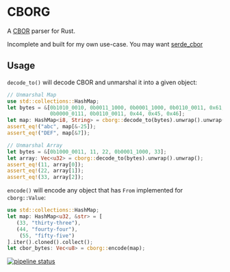# CBORG
A [CBOR](https://cbor.io/) parser for Rust.

Incomplete and built for my own use-case. You may want [serde_cbor](https://crates.io/crates/serde_cbor)

## Usage
`decode_to()` will decode CBOR and unmarshal it into a given object:
```rust
// Unmarshal Map
use std::collections::HashMap;
let bytes = &[0b1010_0010, 0b0011_1000, 0b0001_1000, 0b0110_0011, 0x61, 0x62, 0x63,
              0b0000_0111, 0b0110_0011, 0x44, 0x45, 0x46];
let map: HashMap<i8, String> = cborg::decode_to(bytes).unwrap().unwrap();
assert_eq!("abc", map[&-25]);
assert_eq!("DEF", map[&7]);
```
```rust
// Unmarshal Array
let bytes = &[0b1000_0011, 11, 22, 0b0001_1000, 33];
let array: Vec<u32> = cborg::decode_to(bytes).unwrap().unwrap();
assert_eq!(11, array[0]);
assert_eq!(22, array[1]);
assert_eq!(33, array[2]);
```

`encode()` will encode any object that has `From` implemented for `cborg::Value`:
```rust
use std::collections::HashMap;
let map: HashMap<u32, &str> = [
   (33, "thirty-three"),
   (44, "fourty-four"),
	(55, "fifty-five")
].iter().cloned().collect();
let cbor_bytes: Vec<u8> = cborg::encode(map);
```

[![pipeline status](https://gitlab.com/travbid/cborg/badges/master/pipeline.svg)](https://gitlab.com/travbid/cborg/commits/master)

